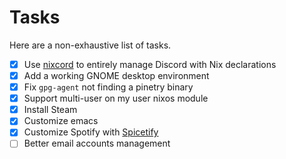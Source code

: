 # Tasks

Here are a non-exhaustive list of tasks.

- [x] Use [nixcord](https://github.com/KaylorBen/nixcord) to entirely manage Discord with Nix declarations
- [x] Add a working GNOME desktop environment
- [x] Fix `gpg-agent` not finding a pinetry binary
- [x] Support multi-user on my user nixos module
- [x] Install Steam
- [x] Customize emacs
- [x] Customize Spotify with [Spicetify](https://github.com/Gerg-L/spicetify-nix)
- [ ] Better email accounts management
